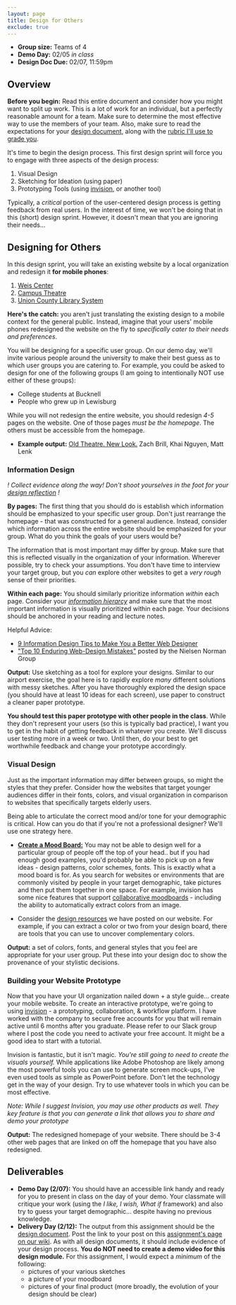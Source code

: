 ```yaml
---
layout: page
title: Design for Others
exclude: true
---
```


- **Group size:** Teams of 4
- **Demo Day:** 02/05 _in class_
- **Design Doc Due:** 02/07, 11:59pm

## Overview
**Before you begin:** Read this entire document and consider how you might want to split up work. This is a lot of work for an individual, but a perfectly reasonable amount for a team. Make sure to determine the most effective way to use the members of your team. Also, make sure to read the expectations for your [design document](../docs/designdocs.html), along with the [rubric I'll use to grade you](../docs/DesignDoc_rubric.pdf).

It's time to begin the design process. This first design sprint will force you to engage with three aspects of the design process:

1. Visual Design
2. Sketching for Ideation (using paper)
3. Prototyping Tools (using [invision](https://www.invisionapp.com/education-signup), or another tool)

Typically, a *critical* portion of the user-centered design process is getting feedback from real users. In the interest of time, we won't be doing that in this (short) design sprint. However, it doesn't mean that you are ignoring their needs...

## Designing for Others

In this design sprint, you will take an existing website by a local organization and redesign it **for mobile phones**:

1. [Weis Center](https://www.bucknell.edu/WeisCenter)
2. [Campus Theatre](https://www.campustheatre.org/)
3. [Union County Library System](http://unioncountylibraries.org/)


**Here's the catch:** you aren't just translating the existing design to a mobile context for the general public. Instead, imagine that your users' mobile phones redesigned the website on the fly to _specifically cater to their needs and preferences_.

You will be designing for a specific user group. On our demo day, we'll invite various people around the university to make their best guess as to which user groups you are catering to. For example, you could be asked to design for one of the following groups (I am going to intentionally NOT use either of these groups):

- College students at Bucknell
- People who grew up in Lewisburg

While you will not redesign the entire website, you should redesign _4-5_ pages on the website. One of those pages *must be the homepage*. The others must be accessible from the homepage.

- **Example output:** [Old Theatre. New Look.](https://medium.com/@zmb004/old-theatre-new-look-79900cff887a) Zach Brill, Khai Nguyen, Matt Lenk

### Information Design

_! Collect evidence along the way! Don't shoot yourselves in the foot for your [design reflection](../docs/designdocs.html) !_

**By pages:** The first thing that you should do is establish which information should be emphasized to your specific user group. Don't just rearrange the homepage - that was constructed for a general audience. Instead, consider which information across the entire website should be emphasized for your group. What do you think the goals of your users would be?

The information that is most important may differ by group. Make sure that this is reflected visually in the organization of your information. Wherever possible, try to check your assumptions. You don't have time to interview your target group, but you _can_ explore other websites to get a _very rough_ sense of their priorities.

**Within each page:** You should similarly prioritize information _within_ each page. Consider your [_information hierarcy_](https://99designs.com/blog/tips/6-principles-of-visual-hierarchy/) and make sure that the most important information is visually prioritized within each page. Your decisions should be anchored in your reading and lecture notes.

Helpful Advice:

- [9 Information Design Tips to Make You a Better Web Designer](https://design.tutsplus.com/articles/9-information-design-tips-to-make-you-a-better-web-designer--psd-1601)
- ["Top 10 Enduring Web-Design Mistakes"](https://www.nngroup.com/articles/top-10-enduring/) posted by the Nielsen Norman Group

**Output:** Use sketching as a tool for explore your designs. Similar to our airport exercise, the goal here is to rapidly explore _many_ different solutions with messy sketches. After you have thoroughly explored the design space (you should have at least 10 ideas for each screen), use paper to construct a cleaner paper prototype.

**You should test this paper prototype with other people in the class**. While they don't represent your users (so this is typically bad practice), I want you to get in the habit of getting feedback in whatever you create. We'll discuss user testing more in a week or two. Until then, do your best to get worthwhile feedback and change your prototype accordingly.

### Visual Design
Just as the important information may differ between groups, so might the styles that they prefer. Consider how the websites that target younger audiences differ in their fonts, colors, and visual organization in comparison to websites that specifically targets elderly users.

Being able to articulate the correct mood and/or tone for your demographic is critical. How can you do that if you're not a professional designer? We'll use one strategy here.

- [**Create a Mood Board:**](https://creativemarket.com/blog/mood-boards-why-and-how-to-create-them) You may not be able to design well for a particular group of people off the top of your head.. but if you had enough good examples, you'd probably be able to pick up on a few ideas - design patterns, color schemes, fonts. This is exactly what a mood board is for. As you search for websites or environments that are commonly visited by people in your target demographic, take pictures and then put them together in one space. For example, invision has some nice features that support [collaborative moodboards](https://support.invisionapp.com/hc/en-us/articles/115000622586-Mood-and-Brand-Boards-and-Beyond) - including the ability to automatically extract colors from an image.  

- Consider the [design resources](../docs/resources.html) we have posted on our website. For example, if you can extract a color or two from your design board, there are tools that you can use to uncover complementary colors.

**Output:** a set of colors, fonts, and general styles that you feel are appropriate for your user group. Put these into your design doc to show the provenance of your stylistic decisions.

### Building your Website Prototype
Now that you have your UI organization nailed down + a style guide... create your mobile website. To create an interactive prototype, we're going to using [invision](https://www.invisionapp.com/) - a prototyping, collaboration, & workflow platform. I have worked with the company to secure free accounts for you that will remain active until 6 months after you graduate. Please refer to our Slack group where I post the code you need to activate your free account. It might be a good idea to start with a tutorial.

Invision is fantastic, but it isn't magic. _You're still going to need to create the visuals yourself._ While applications like Adobe Photoshop are likely among the most powerful tools you can use to generate screen mock-ups, I've even used tools as simple as PowerPoint before. Don't let the technology get in the way of your design. Try to use whatever tools in which you can be most effective.

_Note: While I suggest Invision, you may use other products as well. They key feature is that you can generate a link that allows you to share and demo your prototype_

**Output:** The redesigned homepage of your website. There should be 3-4 other web pages that are linked on off the homepage that you have also redesigned.

## Deliverables
- **Demo Day (2/07):** You should have an accessible link handy and ready for you to present in class on the day of your demo. Your classmate will critique your work (using the _I like, I wish, What if_ framework) and also try to guess your target demographic... despite having no previous knowledge.
- **Delivery Day (2/12):** The output from this assignment should be the [design document](../docs/designdocs.html). Post the link to your post on this [assignment's page on our wiki](https://gitlab.bucknell.edu/bucknell-hci/bucknell-hci-fa2017/wikis/design-for-others). As with all design documents, it should include evidence of your design process. **You do NOT need to create a demo video for this design module.** For this assignment, I would expect a _minimum_ of the following:
  - pictures of your various sketches
  - a picture of your moodboard
  - pictures of your final product (more broadly, the evolution of your design should be clear)
